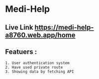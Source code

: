# Medi-Help

## Live Link https://medi-help-a8760.web.app/home

## Featuers :
    1. User authentication system
    2. Have used private route
    3. Showing data by fetching API

     
